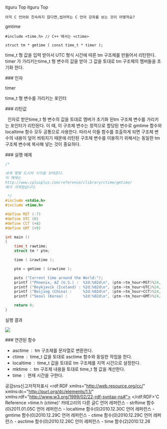  itguru Top itguru Top

```warning
아직 C 언어와 친숙하지 않다면,씹어먹는 C 언어 강좌를 보는 것이 어떻까요?

```

gmtime

```info
#include <time.h> // C++ 에서는 <ctime>

struct tm * gmtime ( const time_t * timer );
```


time_t 형 값을 입력 받아서 UTC 형식 시간에 따른 tm 구조체를 만들어서 리턴한다.
timer 가 가리키는time_t 형 변수의 값을 받아 그 값을 토대로 tm 구조체의 멤버들을 초기화 한다.

### 인자

timer

time_t 형 변수를 가리키는 포인터

### 리턴값

  인자로 받은time_t 형 변수의 값을 토대로 멤버가 초기화 된tm 구조체 변수를 가리키는 포인터가 리턴된다. 이 때, 이 구조체 변수는 정적으로 할당된 변수로 gmtime 함수와 localtime 함수 모두 공통으로 사용한다. 따라서 이들 함수를 호출하게 되면 구조체 변수의 내용이 덮어 씌워지기 때문에 리턴된 구조체 변수를 이용하기 위해서는 동일한 tm 구조체 변수에 복사해 넣는 것이 중요하다.

### 실행 예제

```cpp
/*

세계 몇몇 도시의 시각을 보여준다.
이 예제는
http://www.cplusplus.com/reference/clibrary/ctime/gmtime/
에서 가져왔습니다.

 */
#include <stdio.h>
#include <time.h>

#define MST (-7)
#define UTC (0)
#define CCT (+8)
#define GMT (+9)

int main ()
{
    time_t rawtime;
    struct tm * ptm;

    time ( &rawtime );

    ptm = gmtime ( &rawtime );

    puts ("Current time around the World:");
    printf ("Phoenix, AZ (U.S.) :  %2d:%02d\n", (ptm->tm_hour+MST)%24, ptm->tm_min);
    printf ("Reykjavik (Iceland) : %2d:%02d\n", (ptm->tm_hour+UTC)%24, ptm->tm_min);
    printf ("Beijing (China) :     %2d:%02d\n", (ptm->tm_hour+CCT)%24, ptm->tm_min);
    printf ("Seoul (Korea) :       %2d:%02d\n", (ptm->tm_hour+GMT)%24, ptm->tm_min);

    return 0;
}
```


실행 결과

![](http://img1.daumcdn.net/thumb/R1920x0/?fname=http%3A%2F%2Fcfile26.uf.tistory.com%2Fimage%2F13155B484D1B14B32FA168)


### 연관된 함수

* asctime  :  tm 구조체를 문자열로 변환한다.
* ctime  :  time_t 값을 토대로 asctime 함수와 동일한 작업을 한다.
* localtime  :  time_t 값을 토대로 tm 구조체를 지역 시간으로 설정한다.
* mktime  :  tm 구조체 내용을 토대로 time_t 형 값을 계산한다.
* time  :  현재 시간을 구한다.


공감sns신고저작자표시	<rdf:RDF xmlns="http://web.resource.org/cc/" xmlns:dc="http://purl.org/dc/elements/1.1/" xmlns:rdf="http://www.w3.org/1999/02/22-rdf-syntax-ns#">		<Work rdf:about="">			<license rdf:resource="http://creativecommons.org/licenses/by-fr/2.0/kr/" />		</Work>		<License rdf:about="http://creativecommons.org/licenses/by-fr/">			<permits rdf:resource="http://web.resource.org/cc/Reproduction"/>			<permits rdf:resource="http://web.resource.org/cc/Distribution"/>			<requires rdf:resource="http://web.resource.org/cc/Notice"/>			<requires rdf:resource="http://web.resource.org/cc/Attribution"/>			<permits rdf:resource="http://web.resource.org/cc/DerivativeWorks"/>		</License>	</rdf:RDF>'C Reference >time.h (ctime)' 카테고리의 다른 글C 언어 레퍼런스 - strftime 함수(0)2011.01.05C 언어 레퍼런스 - localtime 함수(0)2010.12.30C 언어 레퍼런스 - gmtime 함수(0)2010.12.29C 언어 레퍼런스 - ctime 함수(0)2010.12.29C 언어 레퍼런스 - asctime 함수(0)2010.12.26C 언어 레퍼런스 - time 함수(2)2010.12.26

